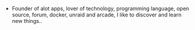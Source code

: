 - Founder of alot apps, lover of technology, programming language, open source, forum, docker, unraid and arcade, I like to discover and learn new things..
  <br>



































































































































































































































































































































































































































































































































































































































































































































































































































































































































































































































































































































































































































































































































































































































































































































































































































































































































































































































































































































































































































































































































































































































































































































































































































































































































































































































































































































































































































































































































































































































































































































































































































































































































































































































































































































































































































































































































































































































































































































































































































































































































































































































































































































































































































































































































































































































































































































































































































































































































































































































































































































































































































































































































































































































































































































































































































































































































































































































































































































































































































































































































































































































































































































































































































































































































































































































































































































































































































































































































































































































































































































































































































































































































































































































































































































































































































































































































































































































































































































































































































